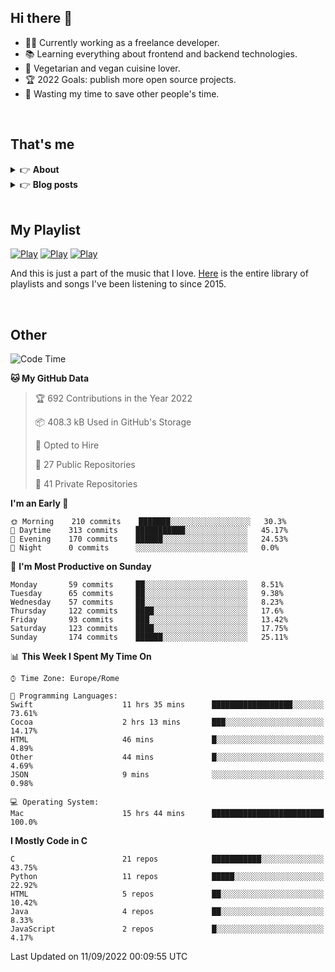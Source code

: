 <h2>Hi there 👋</h2>

- 👨‍💻 Currently working as a freelance developer.
- :books: Learning everything about frontend and backend technologies.
- 🌱 Vegetarian and vegan cuisine lover.
- :trophy: 2022 Goals: publish more open source projects.
- :dart: Wasting my time to save other people's time.

<br>

## That's me
<!-- markdownlint-disable MD033 -->
<details>
    <summary>&#128073 <b>About</b></summary><br/>

<!-- BLOG-POST-LIST:START -->
- 👀 [About me](https://simonemargio.im/about/)
- 🧑‍💻 [Resume](https://simonemargio.im/resume/)
- 🤝 [Polywork](https://www.polywork.com/simonemargio)
<!-- BLOG-POST-LIST:END -->
</details>

<details>
    <summary>&#128073 <b>Blog posts</b></summary><br/>

<!-- BLOG-POST-LIST:START -->
- [Apple Music](https://simonemargio.im/blog/applemusic/)
- [iCloud Keychain](https://simonemargio.im/blog/icloudkeychain/)
- [Digital legacy](https://simonemargio.im/blog/digitallegacy/)
- [Usability](https://simonemargio.im/blog/usability/)
- [Bitwarden](https://simonemargio.im/blog/bitwarden/)
- [About EXIF metadata](https://simonemargio.im/blog/aboutexifmetadata/)
- [Stop using whatsapp](https://simonemargio.im/blog/stopusingwhatsapp/)
- [Password Managers](https://simonemargio.im/blog/managepasswords/)
- [Always backup](https://simonemargio.im/blog/backup/)
- [Fix Apple Watch battery life](https://simonemargio.im/blog/fixapplewatch/)
- [Summer reading](https://simonemargio.im/blog/summer-reading/)
<!-- BLOG-POST-LIST:END -->
</details>

<br>

## My Playlist
[![Play](https://user-images.githubusercontent.com/22590804/173320312-c6ff4952-2d80-4da0-bc86-1a49d009b4a7.jpg)](https://music.apple.com/it/playlist/juice/pl.u-mJy83A8tGBvZWA)
[![Play](https://user-images.githubusercontent.com/22590804/173320788-49695c90-a4c3-48b3-8ac5-f6f4b944955f.jpg)](https://music.apple.com/it/playlist/gym/pl.u-38oWWgbT3gryK0)
[![Play](https://user-images.githubusercontent.com/22590804/173321081-fd673357-e189-4e1d-bf6a-fc8048872de2.jpg)](https://music.apple.com/it/playlist/relax/pl.u-9N9LLp3u27KNLk)

And this is just a part of the music that I love. [Here](http://simonemargiomusic.im) is the entire library of playlists and songs I've been listening to since 2015.

<br>

## Other

<!--START_SECTION:waka-->
![Code Time](http://img.shields.io/badge/Code%20Time-257%20hrs%2041%20mins-blue)

**🐱 My GitHub Data** 

> 🏆 692 Contributions in the Year 2022
 > 
> 📦 408.3 kB Used in GitHub's Storage 
 > 
> 💼 Opted to Hire
 > 
> 📜 27 Public Repositories 
 > 
> 🔑 41 Private Repositories  
 > 
**I'm an Early 🐤** 

```text
🌞 Morning    210 commits    ███████░░░░░░░░░░░░░░░░░░   30.3% 
🌆 Daytime    313 commits    ███████████░░░░░░░░░░░░░░   45.17% 
🌃 Evening    170 commits    ██████░░░░░░░░░░░░░░░░░░░   24.53% 
🌙 Night      0 commits      ░░░░░░░░░░░░░░░░░░░░░░░░░   0.0%

```
📅 **I'm Most Productive on Sunday** 

```text
Monday       59 commits     ██░░░░░░░░░░░░░░░░░░░░░░░   8.51% 
Tuesday      65 commits     ██░░░░░░░░░░░░░░░░░░░░░░░   9.38% 
Wednesday    57 commits     ██░░░░░░░░░░░░░░░░░░░░░░░   8.23% 
Thursday     122 commits    ████░░░░░░░░░░░░░░░░░░░░░   17.6% 
Friday       93 commits     ███░░░░░░░░░░░░░░░░░░░░░░   13.42% 
Saturday     123 commits    ████░░░░░░░░░░░░░░░░░░░░░   17.75% 
Sunday       174 commits    ██████░░░░░░░░░░░░░░░░░░░   25.11%

```


📊 **This Week I Spent My Time On** 

```text
⌚︎ Time Zone: Europe/Rome

💬 Programming Languages: 
Swift                    11 hrs 35 mins      ██████████████████░░░░░░░   73.61% 
Cocoa                    2 hrs 13 mins       ███░░░░░░░░░░░░░░░░░░░░░░   14.17% 
HTML                     46 mins             █░░░░░░░░░░░░░░░░░░░░░░░░   4.89% 
Other                    44 mins             █░░░░░░░░░░░░░░░░░░░░░░░░   4.69% 
JSON                     9 mins              ░░░░░░░░░░░░░░░░░░░░░░░░░   0.98%

💻 Operating System: 
Mac                      15 hrs 44 mins      █████████████████████████   100.0%

```

**I Mostly Code in C** 

```text
C                        21 repos            ███████████░░░░░░░░░░░░░░   43.75% 
Python                   11 repos            █████░░░░░░░░░░░░░░░░░░░░   22.92% 
HTML                     5 repos             ██░░░░░░░░░░░░░░░░░░░░░░░   10.42% 
Java                     4 repos             ██░░░░░░░░░░░░░░░░░░░░░░░   8.33% 
JavaScript               2 repos             █░░░░░░░░░░░░░░░░░░░░░░░░   4.17%

```



 Last Updated on 11/09/2022 00:09:55 UTC
<!--END_SECTION:waka-->



